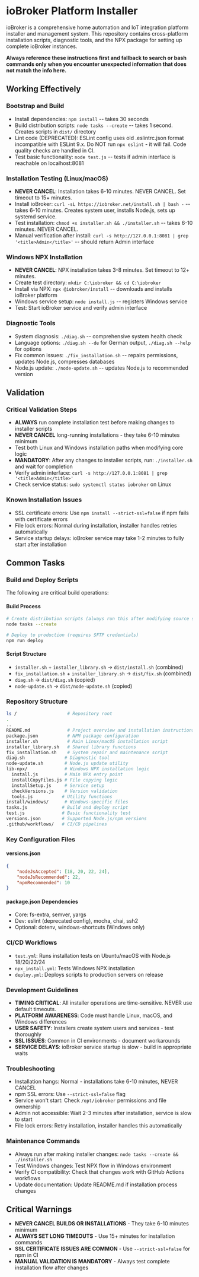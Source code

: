 # ioBroker Platform Installer

ioBroker is a comprehensive home automation and IoT integration platform installer and management system. This repository contains cross-platform installation scripts, diagnostic tools, and the NPX package for setting up complete ioBroker instances.

**Always reference these instructions first and fallback to search or bash commands only when you encounter unexpected information that does not match the info here.**

## Working Effectively

### Bootstrap and Build
- Install dependencies: `npm install` -- takes 30 seconds
- Build distribution scripts: `node tasks --create` -- takes 1 second. Creates scripts in `dist/` directory
- Lint code (DEPRECATED): ESLint config uses old .eslintrc.json format incompatible with ESLint 9.x. Do NOT run `npx eslint` - it will fail. Code quality checks are handled in CI.
- Test basic functionality: `node test.js` -- tests if admin interface is reachable on localhost:8081

### Installation Testing (Linux/macOS)
- **NEVER CANCEL**: Installation takes 6-10 minutes. NEVER CANCEL. Set timeout to 15+ minutes.
- Install ioBroker: `curl -sL https://iobroker.net/install.sh | bash -` -- takes 6-10 minutes. Creates system user, installs Node.js, sets up systemd service.
- Test installation: `chmod +x installer.sh && ./installer.sh` -- takes 6-10 minutes. NEVER CANCEL.
- Manual verification after install: `curl -s http://127.0.0.1:8081 | grep '<title>Admin</title>'` -- should return Admin interface

### Windows NPX Installation
- **NEVER CANCEL**: NPX installation takes 3-8 minutes. Set timeout to 12+ minutes.
- Create test directory: `mkdir C:\iobroker && cd C:\iobroker`
- Install via NPX: `npx @iobroker/install` -- downloads and installs ioBroker platform
- Windows service setup: `node install.js` -- registers Windows service
- Test: Start ioBroker service and verify admin interface

### Diagnostic Tools
- System diagnosis: `./diag.sh` -- comprehensive system health check
- Language options: `./diag.sh --de` for German output, `./diag.sh --help` for options
- Fix common issues: `./fix_installation.sh` -- repairs permissions, updates Node.js, compresses databases
- Node.js update: `./node-update.sh` -- updates Node.js to recommended version

## Validation

### Critical Validation Steps
- **ALWAYS** run complete installation test before making changes to installer scripts
- **NEVER CANCEL** long-running installations - they take 6-10 minutes minimum
- Test both Linux and Windows installation paths when modifying core logic
- **MANDATORY**: After any changes to installer scripts, run: `./installer.sh` and wait for completion
- Verify admin interface: `curl -s http://127.0.0.1:8081 | grep '<title>Admin</title>'`
- Check service status: `sudo systemctl status iobroker` on Linux

### Known Installation Issues
- SSL certificate errors: Use `npm install --strict-ssl=false` if npm fails with certificate errors
- File lock errors: Normal during installation, installer handles retries automatically
- Service startup delays: ioBroker service may take 1-2 minutes to fully start after installation

## Common Tasks

### Build and Deploy Scripts
The following are critical build operations:

#### Build Process
```bash
# Create distribution scripts (always run this after modifying source scripts)
node tasks --create

# Deploy to production (requires SFTP credentials)
npm run deploy
```

#### Script Structure
- `installer.sh` + `installer_library.sh` → `dist/install.sh` (combined)
- `fix_installation.sh` + `installer_library.sh` → `dist/fix.sh` (combined)
- `diag.sh` → `dist/diag.sh` (copied)
- `node-update.sh` → `dist/node-update.sh` (copied)

### Repository Structure
```bash
ls /                   # Repository root
.
..
README.md              # Project overview and installation instructions
package.json           # NPM package configuration
installer.sh           # Main Linux/macOS installation script
installer_library.sh   # Shared library functions
fix_installation.sh    # System repair and maintenance script
diag.sh               # Diagnostic tool
node-update.sh        # Node.js update utility
lib-npx/              # Windows NPX installation logic
  install.js          # Main NPX entry point
  installCopyFiles.js # File copying logic
  installSetup.js     # Service setup
  checkVersions.js    # Version validation
  tools.js           # Utility functions
install/windows/      # Windows-specific files
tasks.js             # Build and deploy script
test.js              # Basic functionality test
versions.json        # Supported Node.js/npm versions
.github/workflows/   # CI/CD pipelines
```

### Key Configuration Files

#### versions.json
```json
{
    "nodeJsAccepted": [18, 20, 22, 24],
    "nodeJsRecommended": 22,
    "npmRecommended": 10
}
```

#### package.json Dependencies
- Core: fs-extra, semver, yargs
- Dev: eslint (deprecated config), mocha, chai, ssh2
- Optional: dotenv, windows-shortcuts (Windows only)

### CI/CD Workflows
- `test.yml`: Runs installation tests on Ubuntu/macOS with Node.js 18/20/22/24
- `npx_install.yml`: Tests Windows NPX installation
- `deploy.yml`: Deploys scripts to production servers on release

### Development Guidelines
- **TIMING CRITICAL**: All installer operations are time-sensitive. NEVER use default timeouts.
- **PLATFORM AWARENESS**: Code must handle Linux, macOS, and Windows differences
- **USER SAFETY**: Installers create system users and services - test thoroughly
- **SSL ISSUES**: Common in CI environments - document workarounds
- **SERVICE DELAYS**: ioBroker service startup is slow - build in appropriate waits

### Troubleshooting
- Installation hangs: Normal - installations take 6-10 minutes, NEVER CANCEL
- npm SSL errors: Use `--strict-ssl=false` flag
- Service won't start: Check `/opt/iobroker` permissions and file ownership
- Admin not accessible: Wait 2-3 minutes after installation, service is slow to start
- File lock errors: Retry installation, installer handles this automatically

### Maintenance Commands
- Always run after making installer changes: `node tasks --create && ./installer.sh`
- Test Windows changes: Test NPX flow in Windows environment
- Verify CI compatibility: Check that changes work with GitHub Actions workflows
- Update documentation: Update README.md if installation process changes

## Critical Warnings
- **NEVER CANCEL BUILDS OR INSTALLATIONS** - They take 6-10 minutes minimum
- **ALWAYS SET LONG TIMEOUTS** - Use 15+ minutes for installation commands
- **SSL CERTIFICATE ISSUES ARE COMMON** - Use `--strict-ssl=false` for npm in CI
- **MANUAL VALIDATION IS MANDATORY** - Always test complete installation flow after changes